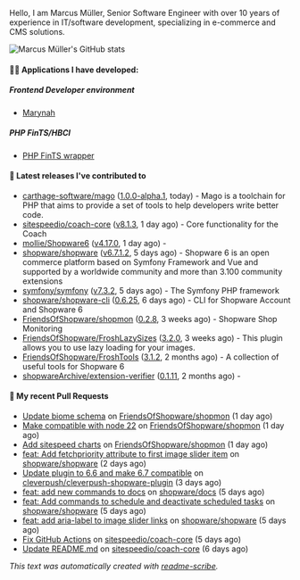 Hello, I am Marcus Müller, Senior Software Engineer with over 10 years of experience in IT/software development, specializing in e-commerce and CMS solutions.

![Marcus Müller's GitHub stats](https://github-readme-stats-six-peach-60.vercel.app/api?username=M-arcus&show=reviews,prs_merged,prs_merged_percentage&show_icons=true&rank_icon=default&number_format=long&disable_animations=true&cache_seconds=86400)

#### 👨‍💻 Applications I have developed:

##### Frontend Developer environment
- [Marynah](https://github.com/M-arcus/Marynah)

##### PHP FinTS/HBCI
- [PHP FinTS wrapper](https://github.com/M-arcus/php-fints-wrapper)

#### 🔭 Latest releases I've contributed to

- [carthage-software/mago](https://github.com/carthage-software/mago) ([1.0.0-alpha.1](https://github.com/carthage-software/mago/releases/tag/1.0.0-alpha.1), today) - Mago is a toolchain for PHP that aims to provide a set of tools to help developers write better code.
- [sitespeedio/coach-core](https://github.com/sitespeedio/coach-core) ([v8.1.3](https://github.com/sitespeedio/coach-core/releases/tag/v8.1.3), 1 day ago) - Core functionality for the Coach
- [mollie/Shopware6](https://github.com/mollie/Shopware6) ([v4.17.0](https://github.com/mollie/Shopware6/releases/tag/v4.17.0), 1 day ago) - 
- [shopware/shopware](https://github.com/shopware/shopware) ([v6.7.1.2](https://github.com/shopware/shopware/releases/tag/v6.7.1.2), 5 days ago) - Shopware 6 is an open commerce platform based on Symfony Framework and Vue and supported by a worldwide community and more than 3.100 community extensions
- [symfony/symfony](https://github.com/symfony/symfony) ([v7.3.2](https://github.com/symfony/symfony/releases/tag/v7.3.2), 5 days ago) - The Symfony PHP framework
- [shopware/shopware-cli](https://github.com/shopware/shopware-cli) ([0.6.25](https://github.com/shopware/shopware-cli/releases/tag/0.6.25), 6 days ago) - CLI for Shopware Account and Shopware 6
- [FriendsOfShopware/shopmon](https://github.com/FriendsOfShopware/shopmon) ([0.2.8](https://github.com/FriendsOfShopware/shopmon/releases/tag/0.2.8), 3 weeks ago) - Shopware Shop Monitoring
- [FriendsOfShopware/FroshLazySizes](https://github.com/FriendsOfShopware/FroshLazySizes) ([3.2.0](https://github.com/FriendsOfShopware/FroshLazySizes/releases/tag/3.2.0), 3 weeks ago) - This plugin allows you to use lazy loading for your images.
- [FriendsOfShopware/FroshTools](https://github.com/FriendsOfShopware/FroshTools) ([3.1.2](https://github.com/FriendsOfShopware/FroshTools/releases/tag/3.1.2), 2 months ago) - A collection of useful tools for Shopware 6
- [shopwareArchive/extension-verifier](https://github.com/shopwareArchive/extension-verifier) ([0.1.11](https://github.com/shopwareArchive/extension-verifier/releases/tag/0.1.11), 2 months ago) - 

#### 🔨 My recent Pull Requests

- [Update biome schema](https://github.com/FriendsOfShopware/shopmon/pull/495) on [FriendsOfShopware/shopmon](https://github.com/FriendsOfShopware/shopmon) (1 day ago)
- [Make compatible with node 22](https://github.com/FriendsOfShopware/shopmon/pull/494) on [FriendsOfShopware/shopmon](https://github.com/FriendsOfShopware/shopmon) (1 day ago)
- [Add sitespeed charts](https://github.com/FriendsOfShopware/shopmon/pull/493) on [FriendsOfShopware/shopmon](https://github.com/FriendsOfShopware/shopmon) (1 day ago)
- [feat: Add fetchpriority attribute to first image slider item](https://github.com/shopware/shopware/pull/11703) on [shopware/shopware](https://github.com/shopware/shopware) (2 days ago)
- [Update plugin to 6.6 and make 6.7 compatible](https://github.com/cleverpush/cleverpush-shopware-plugin/pull/2) on [cleverpush/cleverpush-shopware-plugin](https://github.com/cleverpush/cleverpush-shopware-plugin) (3 days ago)
- [feat: add new commands to docs](https://github.com/shopware/docs/pull/1882) on [shopware/docs](https://github.com/shopware/docs) (5 days ago)
- [feat: Add commands to schedule and deactivate scheduled tasks](https://github.com/shopware/shopware/pull/11670) on [shopware/shopware](https://github.com/shopware/shopware) (5 days ago)
- [feat: add aria-label to image slider links](https://github.com/shopware/shopware/pull/11653) on [shopware/shopware](https://github.com/shopware/shopware) (5 days ago)
- [Fix GitHub Actions](https://github.com/sitespeedio/coach-core/pull/131) on [sitespeedio/coach-core](https://github.com/sitespeedio/coach-core) (5 days ago)
- [Update README.md](https://github.com/sitespeedio/coach-core/pull/130) on [sitespeedio/coach-core](https://github.com/sitespeedio/coach-core) (6 days ago)

*This text was automatically created with [readme-scribe](https://github.com/muesli/readme-scribe).*
